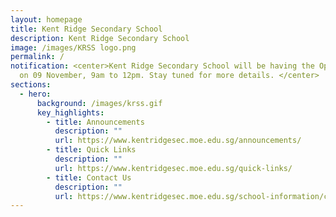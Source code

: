 ```yaml
---
layout: homepage
title: Kent Ridge Secondary School
description: Kent Ridge Secondary School
image: /images/KRSS logo.png
permalink: /
notification: <center>Kent Ridge Secondary School will be having the Open House
  on 09 November, 9am to 12pm. Stay tuned for more details. </center>
sections:
  - hero:
      background: /images/krss.gif
      key_highlights:
        - title: Announcements
          description: ""
          url: https://www.kentridgesec.moe.edu.sg/announcements/
        - title: Quick Links
          description: ""
          url: https://www.kentridgesec.moe.edu.sg/quick-links/
        - title: Contact Us
          description: ""
          url: https://www.kentridgesec.moe.edu.sg/school-information/contact-information/
---
```

